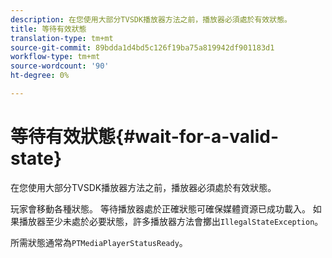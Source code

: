 ```yaml
---
description: 在您使用大部分TVSDK播放器方法之前，播放器必須處於有效狀態。
title: 等待有效狀態
translation-type: tm+mt
source-git-commit: 89bdda1d4bd5c126f19ba75a819942df901183d1
workflow-type: tm+mt
source-wordcount: '90'
ht-degree: 0%

---
```



# 等待有效狀態{#wait-for-a-valid-state}

在您使用大部分TVSDK播放器方法之前，播放器必須處於有效狀態。

玩家會移動各種狀態。 等待播放器處於正確狀態可確保媒體資源已成功載入。 如果播放器至少未處於必要狀態，許多播放器方法會擲出`IllegalStateException`。

所需狀態通常為`PTMediaPlayerStatusReady`。
